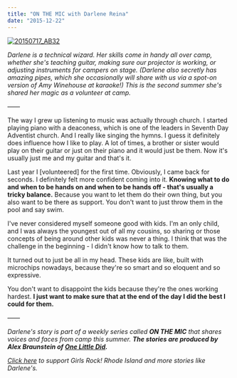 ```yaml
---
title: "ON THE MIC with Darlene Reina"
date: "2015-12-22"
---
```


[![20150717_AB32](/uploads/blogposts/20150717_AB32-1024x683.jpg)](http://girlsrockri.org/wp-content/uploads/2015/12/20150717_AB32.jpg)

_Darlene is a technical wizard. Her skills come in handy all over camp, whether she's teaching guitar, making sure our projector is working, or adjusting instruments for campers on stage. (Darlene also secretly has amazing pipes, which she occasionally will share with us via a spot-on version of Amy Winehouse at karaoke!) This is the second summer she's shared her magic as a volunteer at camp._

——

The way I grew up listening to music was actually through church. I started playing piano with a deaconess, which is one of the leaders in Seventh Day Adventist church. And I really like singing the hymns. I guess it definitely does influence how I like to play. A lot of times, a brother or sister would play on their guitar or just on their piano and it would just be them. Now it's usually just me and my guitar and that's it.

Last year I \[volunteered\] for the first time. Obviously, I came back for seconds. I definitely felt more confident coming into it. **Knowing what to do and when to be hands on and when to be hands off - that's usually a tricky balance.** Because you want to let them do their own thing, but you also want to be there as support. You don't want to just throw them in the pool and say swim.

I've never considered myself someone good with kids. I'm an only child, and I was always the youngest out of all my cousins, so sharing or those concepts of being around other kids was never a thing. I think that was the challenge in the beginning - I didn't know how to talk to them.

It turned out to just be all in my head. These kids are like, built with microchips nowadays, because they're so smart and so eloquent and so expressive.

You don't want to disappoint the kids because they're the ones working hardest. **I just want to make sure that at the end of the day I did the best I could for them.**

——

_Darlene's story is part of a weekly series called **ON THE MIC** that shares voices and faces from camp this summer. ___The stories are produced by Alex Braunstein of [One Little Did](http://www.onelittledidstories.com/).____

_[Click here](https://www.razoo.com/story/Girls-Rock-Rhode-Island) to support Girls Rock! Rhode Island and more stories like Darlene's._

